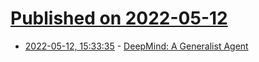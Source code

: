# [Published on 2022-05-12](index.md)

* [2022-05-12, 15:33:35](https://news.ycombinator.com/item?id=31355657) - [DeepMind: A Generalist Agent](https://www.deepmind.com/publications/a-generalist-agent)
